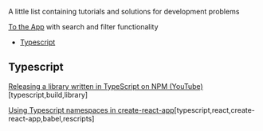 A little list containing tutorials and solutions for development problems

[To the App](https://fea17e86.github.io/dev-howtos) with search and filter functionality

- [Typescript](#typescript)

## Typescript

[Releasing a library written in TypeScript on NPM (YouTube)](https://youtu.be/T_4CCdkN468)[typescript,build,library]

[Using Typescript namespaces in create-react-app](https://ostrowski.ninja/typescript-namespaces-cra/)[typescript,react,create-react-app,babel,rescripts]
